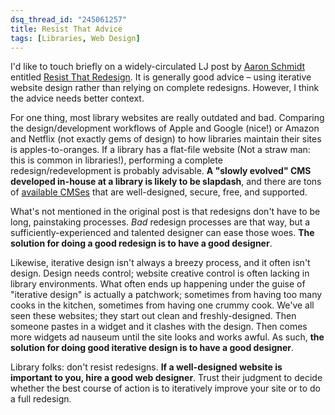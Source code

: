 ```yaml
--- 
dsq_thread_id: "245061257" 
title: Resist That Advice 
tags: [Libraries, Web Design] 
--- 
```


I'd like to touch briefly on a widely-circulated LJ post by [Aaron Schmidt](http://twitter.com/walkingpaper) entitled [Resist That Redesign](http://www.libraryjournal.com/lj/communityopinion/889081-274/resist_that_redesign__the.html.csp). It is generally good advice – using iterative website design rather than relying on complete redesigns. However, I think the advice needs better context.

For one thing, most library websites are really outdated and bad. Comparing the design/development workflows of Apple and Google (nice!) or Amazon and Netflix (not exactly gems of design) to how libraries maintain their sites is apples-to-oranges. If a library has a flat-file website (Not a straw man: this is common in libraries!), performing a complete redesign/redevelopment is probably advisable. **A "slowly evolved" CMS developed in-house at a library is likely to be slapdash**, and there are tons of [available CMSes](http://drupal.org/) that are well-designed, secure, free, and supported. 

What's not mentioned in the original post is that redesigns don't have to be long, painstaking processes. _Bad_ redesign processes are that way, but a sufficiently-experienced and talented designer can ease those woes. **The solution for doing a good redesign is to have a good designer**.

Likewise, iterative design isn't always a breezy process, and it often isn't design. Design needs control; website creative control is often lacking in library environments. What often ends up happening under the guise of "iterative design" is actually a patchwork; sometimes from having too many cooks in the kitchen, sometimes from having one crummy cook. We've all seen these websites; they start out clean and freshly-designed. Then someone pastes in a widget and it clashes with the design. Then comes more widgets ad nauseum until the site looks and works awful. As such, **the solution for doing good iterative design is to have a good designer**.

Library folks: don't resist redesigns. **If a well-designed website is important to you, hire a good web designer**. Trust their judgment to decide whether the best course of action is to iteratively improve your site or to do a full redesign. 